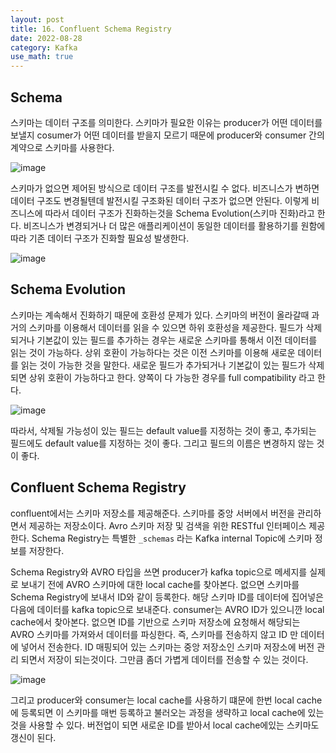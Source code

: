 ```yaml
---
layout: post
title: 16. Confluent Schema Registry
date: 2022-08-28
category: Kafka
use_math: true
---
```



## Schema


스키마는 데이터 구조를 의미한다. 스키마가 필요한 이유는 producer가 어떤 데이터를 보낼지 cosumer가 어떤 데이터를 받을지 모르기 때문에 producer와 consumer 간의 계약으로 스키마를 사용한다. 

![image](https://user-images.githubusercontent.com/61526722/187062971-dc14d64b-e765-4ebd-a644-7b0170b856c0.png)


스키마가 없으면 제어된 방식으로 데이터 구조를 발전시킬 수 없다. 비즈니스가 변하면 데이터 구조도 변경될텐데 발전시킬 구조화된 데이터 구조가 없으면 안된다. 이렇게 비즈니스에 따라서 데이터 구조가 진화하는것을 Schema Evolution(스키마 진화)라고 한다. 비즈니스가 변경되거나 더 많은 애플리케이션이 동일한 데이터를 활용하기를 원함에 따라 기존 데이터 구조가 진화할 필요성 발생한다. 


![image](https://user-images.githubusercontent.com/61526722/187062980-969975b6-d5da-46dd-900b-7f8b523e3442.png)


## Schema Evolution

스키마는 계속해서 진화하기 때문에 호환성 문제가 있다. 스키마의 버전이 올라갈때 과거의 스키마를 이용해서 데이터를 읽을 수 있으면 하위 호환성을 제공한다. 필드가 삭제되거나 기본값이 있는 필드를 추가하는 경우는 새로운 스키마를 통해서 이전 데이터를 읽는 것이 가능하다. 상위 호환이 가능하다는 것은 이전 스키마를 이용해 새로운 데이터를 읽는 것이 가능한 것을 말한다. 새로운 필드가 추가되거나 기본값이 있는 필드가 삭제되면 상위 호환이 가능하다고 한다. 양쪽이 다 가능한 경우를 full compatibility 라고 한다. 

![image](https://user-images.githubusercontent.com/61526722/187063244-57b6e827-5636-4b9d-b2e4-5cd6db652759.png)

따라서, 삭제될 가능성이 있는 필드는 default value를 지정하는 것이 좋고, 추가되는 필드에도 default value를 지정하는 것이 좋다. 그리고 필드의 이름은 변경하지 않는 것이 좋다. 


## Confluent Schema Registry

confluent에서는 스키마 저장소를 제공해준다. 스키마를 중앙 서버에서 버전을 관리하면서 제공하는 저장소이다. Avro 스키마 저장 및 검색을 위한 RESTful 인터페이스 제공한다. Schema Registry는 특별한 `_schemas` 라는 Kafka internal Topic에 스키마 정보를 저장한다. 

Schema Registry와 AVRO 타입을 쓰면 producer가 kafka topic으로 메세지를 실제로 보내기 전에 AVRO 스키마에 대한 local cache를 찾아본다. 없으면 스키마를 Schema Registry에 보내서 ID와 같이 등록한다. 해당 스키마 ID를 데이터에 집어넣은 다음에 데이터를 kafka topic으로 보내준다. consumer는 AVRO ID가 있으니깐 local cache에서 찾아본다. 없으면 ID를 기반으로 스키마 저장소에 요청해서 해당되는 AVRO 스키마를 가져와서 데이터를 파싱한다. 즉, 스키마를 전송하지 않고 ID 만 데이터에 넣어서 전송한다. ID 매핑되어 있는 스키마는 중앙 저장소인 스키마 저장소에 버전 관리 되면서 저장이 되는것이다. 그만큼 좀더 가볍게 데이터를 전송할 수 있는 것이다. 

![image](https://user-images.githubusercontent.com/61526722/187063590-698bc71f-b8cb-44f3-a359-c70a5401b9ab.png)

그리고 producer와 consumer는 local cache를 사용하기 떄문에 한번 local cache에 등록되면 이 스키마를 매번 등록하고 불러오는 과정을 생략하고 local cache에 있는것을 사용할 수 있다. 버전업이 되면 새로운 ID를 받아서 local cache에있는 스키마도 갱신이 된다.  






